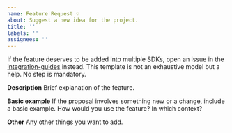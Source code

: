 ```yaml
---
name: Feature Request 💡
about: Suggest a new idea for the project.
title: ''
labels: ''
assignees: ''
---
```


If the feature deserves to be added into multiple SDKs, open an issue in the [integration-guides](https://github.com/meilisearch/integration-guides/issues) instead.
This template is not an exhaustive model but a help. No step is mandatory.

**Description**
Brief explanation of the feature.

**Basic example**
If the proposal involves something new or a change, include a basic example. How would you use the feature? In which context?

**Other**
Any other things you want to add.
